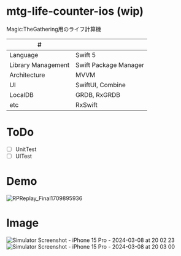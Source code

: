 # mtg-life-counter-ios (wip)
Magic:TheGathering用のライフ計算機

| # | |
| ---- | ---- |
| Language| Swift 5 |
| Library Management | Swift Package Manager |
| Architecture | MVVM |
| UI | SwiftUI, Combine |
| LocalDB | GRDB, RxGRDB |
| etc | RxSwift |


# ToDo
- [ ] UnitTest
- [ ] UITest

# Demo
![RPReplay_Final1709895936](https://github.com/kuskyst/mtg-life-counter-ios/assets/126965999/2ed9ed05-de8d-4ff7-927c-031ae75523ee)

# Image
![Simulator Screenshot - iPhone 15 Pro - 2024-03-08 at 20 02 23](https://github.com/kuskyst/mtg-life-counter-ios/assets/126965999/33706e63-bd90-4525-98d7-2f8bda4faa70)
![Simulator Screenshot - iPhone 15 Pro - 2024-03-08 at 20 03 00](https://github.com/kuskyst/mtg-life-counter-ios/assets/126965999/b69e69e6-c2d5-4206-9386-5c912edaca34)
